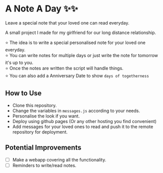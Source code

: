 # A Note A Day :sparkles::sparkles:
Leave a special note that your loved one can read everyday.

A small project I made for my girlfriend for our long distance relationship.

:star: The idea is to write a special personalised note for your loved one everyday.<br>
:star: You can write notes for multiple days or just write the note for tomorrow it's up to you.<br>
:star: Once the notes are written the script will handle things.<br>
:star: You can also add a Anniversary Date to show `days of togetherness`

## How to Use
- Clone this repository.
- Change the variables in `messages.js` according to your needs.
- Personalise the look if you want.
- Deploy using github pages (Or any other hosting you find convenient)
- Add messages for your loved ones to read and push it to the remote repository for deployment.

## Potential Improvements
- [ ] Make a webapp covering all the functionality.
- [ ] Reminders to write/read notes.
